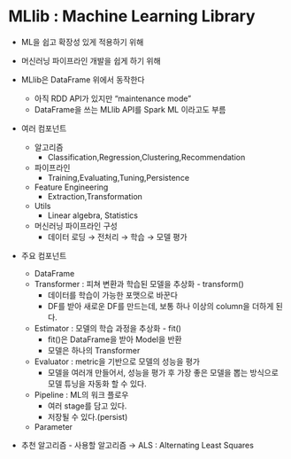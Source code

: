 # MLlib : Machine Learning Library

- ML을 쉽고 확장성 있게 적용하기 위해
- 머신러닝 파이프라인 개발을 쉽게 하기 위해
- MLlib은 DataFrame 위에서 동작한다
    - 아직 RDD API가 있지만 “maintenance mode”
    - DataFrame을 쓰는 MLlib API를 Spark ML 이라고도 부름
- 여러 컴포넌트
    - 알고리즘
        - Classification,Regression,Clustering,Recommendation
    - 파이프라인
        - Training,Evaluating,Tuning,Persistence
    - Feature Engineering
        - Extraction,Transformation
    - Utils
        - Linear algebra, Statistics
    - 머신러닝 파이프라인 구성
        - 데이터 로딩 → 전처리 → 학습 → 모델 평가
- 주요 컴포넌트
    - DataFrame
    - Transformer : 피쳐 변환과 학습된 모델을 추상화 - transform()
        - 데이터를 학습이 가능한 포맷으로 바꾼다
        - DF를 받아 새로운 DF를 만드는데, 보통 하나 이상의 column을 더하게 된다.
    - Estimator : 모델의 학습 과정을 추상화 - fit()
        - fit()은 DataFrame을 받아 Model을 반환
        - 모델은 하나의 Transformer
    - Evaluator : metric을 기반으로 모델의 성능을 평가
        - 모델을 여러개 만들어서, 성능을 평가 후 가장 좋은 모델을 뽑는 방식으로 모델 튜닝을 자동화 할 수 있다.
    - Pipeline : ML의 워크 플로우
        - 여러 stage를 담고 있다.
        - 저장될 수 있다.(persist)
    - Parameter
    
- 추천 알고리즘 - 사용할 알고리즘 → ALS : Alternating Least Squares